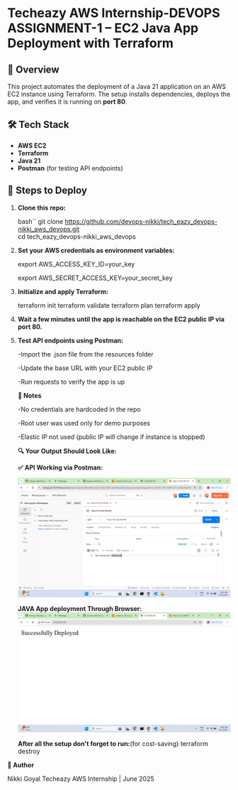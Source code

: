 # Techeazy AWS Internship-DEVOPS ASSIGNMENT-1 – EC2 Java App Deployment with Terraform

## 📌 Overview

This project automates the deployment of a Java 21 application on an AWS EC2 instance using Terraform. The setup installs dependencies, deploys the app, and verifies it is running on **port 80**.

## 🛠️ Tech Stack

- **AWS EC2**
- **Terraform**
- **Java 21**
- **Postman** (for testing API endpoints)

## 🚀 Steps to Deploy

1. **Clone this repo:**
   
   bash``
   git clone https://github.com/devops-nikki/tech_eazy_devops-nikki_aws_devops.git   
   cd tech_eazy_devops-nikki_aws_devops

2. **Set your AWS credentials as environment variables:**

   export AWS_ACCESS_KEY_ID=your_key

   export AWS_SECRET_ACCESS_KEY=your_secret_key


3. **Initialize and apply Terraform:**

   terraform init
   terraform validate
   terraform plan
   terraform apply


4. **Wait a few minutes until the app is reachable on the EC2 public IP via port 80.**


5. **Test API endpoints using Postman:**

   -Import the .json file from the resources folder

   -Update the base URL with your EC2 public IP

   -Run requests to verify the app is up


   **🔐 Notes**

   -No credentials are hardcoded in the repo

   -Root user was used only for demo purposes

   -Elastic IP not used (public IP will change if instance is stopped)

   **🔍 Your Output Should Look Like:**

   **✅ API Working via Postman:**

   ![Java App Output](Output_ss/postman_.png)

   **JAVA App deployment Through Browser:**
  ![Java App_browser_Output](Output_ss/ec2-deployed.png)
   
   **After all the setup don't forget to run:**(for cost-saving)
     terraform destroy


**🙌 Author**

  Nikki Goyal
  Techeazy AWS Internship | June 2025
